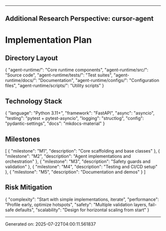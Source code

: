 
---
## Additional Research Perspective: cursor-agent

# Implementation Plan

## Directory Layout
{
  "agent-runtime/": "Core runtime components",
  "agent-runtime/src/": "Source code",
  "agent-runtime/tests/": "Test suites",
  "agent-runtime/docs/": "Documentation",
  "agent-runtime/configs/": "Configuration files",
  "agent-runtime/scripts/": "Utility scripts"
}

## Technology Stack
{
  "language": "Python 3.11+",
  "framework": "FastAPI",
  "async": "asyncio",
  "testing": "pytest + pytest-asyncio",
  "logging": "structlog",
  "config": "pydantic-settings",
  "docs": "mkdocs-material"
}

## Milestones
[
  {
    "milestone": "M1",
    "description": "Core scaffolding and base classes"
  },
  {
    "milestone": "M2",
    "description": "Agent implementations and orchestration"
  },
  {
    "milestone": "M3",
    "description": "Safety guards and validation"
  },
  {
    "milestone": "M4",
    "description": "Testing and CI/CD setup"
  },
  {
    "milestone": "M5",
    "description": "Documentation and demos"
  }
]

## Risk Mitigation
{
  "complexity": "Start with simple implementations, iterate",
  "performance": "Profile early, optimize hotspots",
  "safety": "Multiple validation layers, fail-safe defaults",
  "scalability": "Design for horizontal scaling from start"
}

---
Generated on: 2025-07-22T04:00:11.561837

